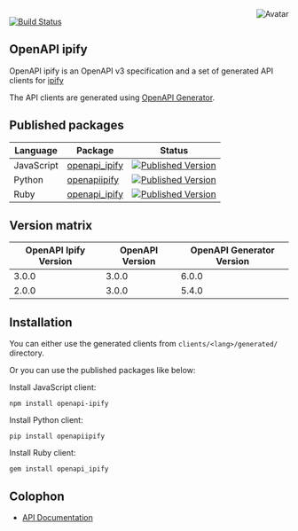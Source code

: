 <img align="right" src="https://raw.github.com/cliffano/openapi-ipify/master/avatar.jpg" alt="Avatar"/>

[![Build Status](https://github.com/cliffano/openapi-ipify/actions/workflows/ci-workflow.yaml/badge.svg)](https://github.com/cliffano/openapi-ipify/actions/workflows/ci-workflow.yaml)
<br/>

OpenAPI ipify
-------------

OpenAPI ipify is an OpenAPI v3 specification and a set of generated API clients for [ipify](https://www.ipify.org/)

The API clients are generated using [OpenAPI Generator](https://openapi-generator.tech/).

Published packages
------------------

| Language | Package | Status |
|----------|---------|--------|
| JavaScript | [openapi_ipify]((http://www.npmjs.com/package/openapi_ipify)) | [![Published Version](https://img.shields.io/npm/v/openapi_ipify.svg)](http://www.npmjs.com/package/openapi_ipify) |
| Python | [openapiipify]((https://pypi.python.org/pypi/openapiipify)) | [![Published Version](https://img.shields.io/pypi/v/openapiipify.svg)](https://pypi.python.org/pypi/openapiipify) |
| Ruby | [openapi_ipify]((https://rubygems.org/gems/openapi_ipify)) | [![Published Version](https://img.shields.io/gem/v/openapi_ipify.svg)](https://rubygems.org/gems/openapi_ipify) |

Version matrix
--------------

| OpenAPI Ipify Version | OpenAPI Version | OpenAPI Generator Version |
|-----------------------|-----------------|---------------------------|
| 3.0.0 | 3.0.0 | 6.0.0 |
| 2.0.0 | 3.0.0 | 5.4.0 |

Installation
------------

You can either use the generated clients from `clients/<lang>/generated/` directory.

Or you can use the published packages like below:

Install JavaScript client:

    npm install openapi-ipify

Install Python client:

    pip install openapiipify

Install Ruby client:

    gem install openapi_ipify

Colophon
--------

* [API Documentation](http://cliffano.github.io/openapi-ipify/api/latest/)
